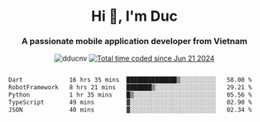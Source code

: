 <h1 align="center">
  Hi 👋, I'm  Duc</h1>
<h3 align="center">A passionate mobile application developer from Vietnam</h3>  
  
<p align="center"> <img src="https://komarev.com/ghpvc/?username=dducnv&label=Profile%20views&color=0e75b6&style=flat" alt="dducnv" /> 
<a href="https://wakatime.com/@4d2a2cd9-1bcb-4dd1-84a4-dce128a35137"><img src="https://wakatime.com/badge/user/4d2a2cd9-1bcb-4dd1-84a4-dce128a35137.svg" alt="Total time coded since Jun 21 2024" /></a>
</p>  

<div style="width: 100vw; overflow-x: auto; flex:center">
  <!--START_SECTION:waka-->

```txt
Dart             16 hrs 35 mins  ██████████████▒░░░░░░░░░░   58.00 %
RobotFramework   8 hrs 21 mins   ███████▒░░░░░░░░░░░░░░░░░   29.21 %
Python           1 hr 35 mins    █▒░░░░░░░░░░░░░░░░░░░░░░░   05.56 %
TypeScript       49 mins         ▓░░░░░░░░░░░░░░░░░░░░░░░░   02.90 %
JSON             40 mins         ▓░░░░░░░░░░░░░░░░░░░░░░░░   02.34 %
```

<!--END_SECTION:waka-->
</div>




  
